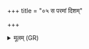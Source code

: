 +++
title = "०५ स परमां दिशम्"

+++
<details><summary>मूलम् (GR)</summary>

स परमां दिशम् अनु व्य् अचलत् ।  
तम् ऋतवश् चार्तवाश् च लोकाश् च लौक्याश् चानु व्य् अचलन् ।  
ऋतूनां च वै स आर्तवानां च लोकानां च लौक्यानां च प्रियं (धाम …) ।  
ऋतुभ्यश् च वै स आर्तवेभ्यश् च लोकेभ्यश् च लौक्यैभ्यश् चा वृश्चते (य …) ॥
</details>